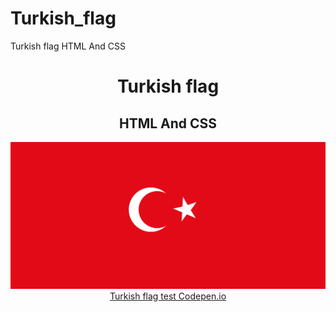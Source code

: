 # Turkish_flag
 Turkish flag HTML And CSS
 <center>
 <h1> Turkish flag</h1>
 <h2>HTML And CSS</h2>
<img src="turkey.png"/>
<a href="https://codepen.io/ajiybaibb/pen/MWrXOQX">Turkish flag test Codepen.io</a>
</center>